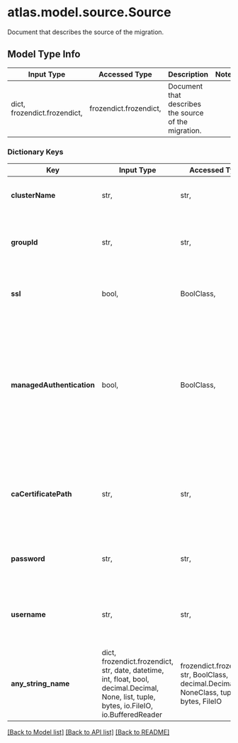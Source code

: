 # atlas.model.source.Source

Document that describes the source of the migration.

## Model Type Info
Input Type | Accessed Type | Description | Notes
------------ | ------------- | ------------- | -------------
dict, frozendict.frozendict,  | frozendict.frozendict,  | Document that describes the source of the migration. | 

### Dictionary Keys
Key | Input Type | Accessed Type | Description | Notes
------------ | ------------- | ------------- | ------------- | -------------
**clusterName** | str,  | str,  | Label that identifies the source cluster name. | 
**groupId** | str,  | str,  | Unique 24-hexadecimal digit string that identifies the source project. | 
**ssl** | bool,  | BoolClass,  | Flag that indicates whether you have SSL enabled. | 
**managedAuthentication** | bool,  | BoolClass,  | Flag that indicates whether MongoDB Automation manages authentication to the source cluster. If true, do not provide values for username and password. | 
**caCertificatePath** | str,  | str,  | Path to the CA certificate that signed SSL certificates use to authenticate to the source cluster. | [optional] 
**password** | str,  | str,  | Password that authenticates the username to the source cluster. | [optional] 
**username** | str,  | str,  | Label that identifies the SCRAM-SHA user that connects to the source cluster. | [optional] 
**any_string_name** | dict, frozendict.frozendict, str, date, datetime, int, float, bool, decimal.Decimal, None, list, tuple, bytes, io.FileIO, io.BufferedReader | frozendict.frozendict, str, BoolClass, decimal.Decimal, NoneClass, tuple, bytes, FileIO | any string name can be used but the value must be the correct type | [optional]

[[Back to Model list]](../../README.md#documentation-for-models) [[Back to API list]](../../README.md#documentation-for-api-endpoints) [[Back to README]](../../README.md)

